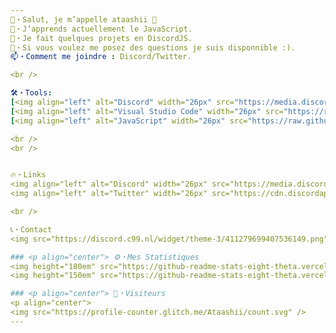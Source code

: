 ```yaml
---
👋・Salut, je m’appelle ataashii 👋
🌱・J’apprends actuellement le JavaScript.
👯・Je fait quelques projets en DiscordJS.
💬・Si vous voulez me posez des questions je suis disponnible :).
📫・Comment me joindre : Discord/Twitter.

<br />

🛠・Tools:
[<img align="left" alt="Discord" width="26px" src="https://media.discordapp.net/attachments/833014692850696233/843183539897499688/discord-mascot.png" />][Discord]
[<img align="left" alt="Visual Studio Code" width="26px" src="https://raw.githubusercontent.com/github/explore/80688e429a7d4ef2fca1e82350fe8e3517d3494d/topics/visual-studio-code/visual-studio-code.png" />][Discord]
[<img align="left" alt="JavaScript" width="26px" src="https://raw.githubusercontent.com/github/explore/80688e429a7d4ef2fca1e82350fe8e3517d3494d/topics/javascript/javascript.png" />][Discord]

<br />
<br />


🔥・Links
<img align="left" alt="Discord" width="26px" src="https://media.discordapp.net/attachments/833014692850696233/843183539897499688/discord-mascot.png"/>[Discord]
<img align="left" alt="Twitter" width="26px" src="https://cdn.discordapp.com/attachments/460874712701075468/858635357797220352/1259px-Twitter_Bird.png"/>[Twitter]

<br />

📞・Contact
<img src="https://discord.c99.nl/widget/theme-3/411279699407536149.png">

### <p align="center"> ⚙️・Mes Statistiques
<img height="180em" src="https://github-readme-stats-eight-theta.vercel.app/api?username=Ataashii&show_icons=true&theme=react&include_all_commits=true&locale=fr"/>
<img height="150em" src="https://github-readme-stats-eight-theta.vercel.app/api/top-langs/?username=Ataashii&layout=compact&langs_count=8&theme=react&locale=fr"/>

### <p align="center"> 👀・Visiteurs
<p align="center">
<img src="https://profile-counter.glitch.me/Ataashii/count.svg" />
---
```


</details>

[Discord]: https://discord.gg/4jjm9JWFGf
[Twitter]: https://twitter.com/ataashii
